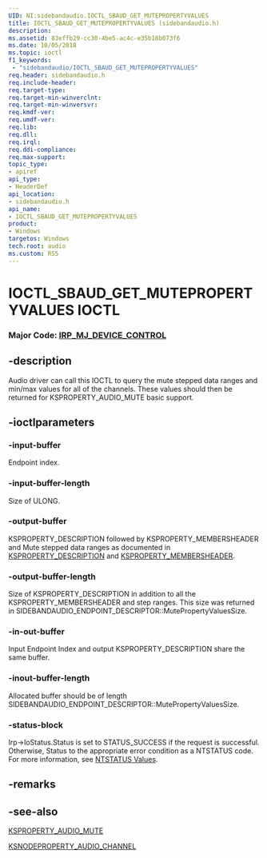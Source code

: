 ```yaml
---
UID: NI:sidebandaudio.IOCTL_SBAUD_GET_MUTEPROPERTYVALUES
title: IOCTL_SBAUD_GET_MUTEPROPERTYVALUES (sidebandaudio.h)
description: 
ms.assetid: 83effb29-cc30-4be5-ac4c-e35b18b073f6
ms.date: 10/05/2018
ms.topic: ioctl
f1_keywords:
 - "sidebandaudio/IOCTL_SBAUD_GET_MUTEPROPERTYVALUES"
req.header: sidebandaudio.h
req.include-header:
req.target-type:
req.target-min-winverclnt:
req.target-min-winversvr:
req.kmdf-ver:
req.umdf-ver:
req.lib:
req.dll:
req.irql: 
req.ddi-compliance:
req.max-support:
topic_type: 
- apiref
api_type: 
- HeaderDef
api_location: 
- sidebandaudio.h
api_name: 
- IOCTL_SBAUD_GET_MUTEPROPERTYVALUES
product:
- Windows
targetos: Windows
tech.root: audio
ms.custom: RS5
---
```


# IOCTL_SBAUD_GET_MUTEPROPERTYVALUES IOCTL

### Major Code:  [IRP_MJ_DEVICE_CONTROL](https://docs.microsoft.com/windows-hardware/drivers/kernel/irp-mj-device-control)

## -description

Audio driver can call this IOCTL to query the mute stepped data ranges and min/max values for all of the channels. These values should then be returned for KSPROPERTY_AUDIO_MUTE basic support.

## -ioctlparameters

### -input-buffer

Endpoint index.

### -input-buffer-length 

Size of ULONG.

### -output-buffer

KSPROPERTY_DESCRIPTION followed by KSPROPERTY_MEMBERSHEADER and Mute stepped data ranges as documented in [KSPROPERTY_DESCRIPTION](https://docs.microsoft.com/windows-hardware/drivers/ddi/content/ks/ns-ks-ksproperty_description) and [KSPROPERTY_MEMBERSHEADER](https://docs.microsoft.com/windows-hardware/drivers/ddi/content/ks/ns-ks-ksproperty_membersheader).

### -output-buffer-length 

Size of KSPROPERTY_DESCRIPTION in addition to all the KSPROPERTY_MEMBERSHEADER and step ranges. This size was returned in SIDEBANDAUDIO_ENDPOINT_DESCRIPTOR::MutePropertyValuesSize.

### -in-out-buffer

Input Endpoint Index and output KSPROPERTY_DESCRIPTION share the same buffer.

### -inout-buffer-length 

Allocated buffer should be of length SIDEBANDAUDIO_ENDPOINT_DESCRIPTOR::MutePropertyValuesSize.

### -status-block

Irp->IoStatus.Status is set to STATUS_SUCCESS if the request is successful.
Otherwise, Status to the appropriate error condition as a NTSTATUS code. 
For more information, see [NTSTATUS Values](https://docs.microsoft.com/windows-hardware/drivers/kernel/ntstatus-values).

## -remarks

## -see-also
[KSPROPERTY_AUDIO_MUTE](https://docs.microsoft.com/windows-hardware/drivers/audio/ksproperty-audio-mute)

[KSNODEPROPERTY_AUDIO_CHANNEL](https://docs.microsoft.com/windows-hardware/drivers/ddi/content/ksmedia/ns-ksmedia-ksnodeproperty_audio_channel)
